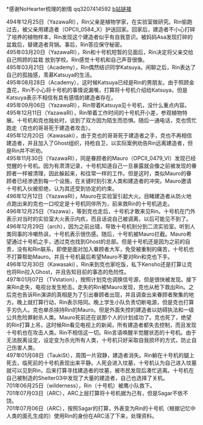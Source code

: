 \*感谢NoHearter梳理的剧情 qq3207414592 [b站链接](http://space.bilibili.com/17435569?share_medium=android&share_source=copy_link&bbid=LxstGCpOeBkuHSxINEg0UWMCMVJgUginfoc&ts=1548688570647)  

494年12月25日（YazawaRI），Rin父亲是植物学家，在实验室做研究。Rin偷跑过去，被父亲用建造者（OPCII\_0584\_X）护送回家。回家后，建造者不小心打碎了培养的植物样本，Rin发现这个建造者似乎有自我意识。被妈妈Asa发现打碎的盆栽后，替建造者背锅。事后，Rin答应保守秘密。  
495年03月20日（YazawaRI），Rin和十号机短暂的见面后，Rin决定将父亲交给自己照顾的盆栽 放到学校。Rin感觉十号机和自己声音很像。  
495年03月21日（Academy），Rin偶然结识同学Katsuya。闲聊之后，Rin表达了自己的孤独感，羡慕Katsuya的生活。  
495年08月28日（Academy），这时候Katsuya已经是Rin的男朋友。由于照顾金盏花，Rin不小心将十号机的事情说漏嘴，打算将十号机介绍给Katsuya，但是Katsuya表示不相信有具有感情的建造者存在。  
495年09月06日（YazawaRI），Rin带着Katsuya见十号机，没什么重点内容。  
495年12月11日（YazawaRI），Rin带着工作时间的十号机开小差，参观植物特展。十号机和克也独处时，谈到了双方因为陌生而恐惧。随后一通电话，克也慌忙跑走（克也的哥哥死于建造者攻击）。  
495年12月20日（Kawasaki），由于克也的哥哥死于建造者之手，克也不再相信建造者，并且加入了Ghost组织，持枪自卫，以实际案例劝告Rin远离建造者，但是Rin并不听劝。  
495年11月30日（YazawaRI），同是眷顾者的Mauro（OPCII\_0479\_VI）发现已经觉醒的十号机。因为有肃清记录，十号机知道自己一旦暴露就会像之前被发现的眷顾者一样被清理，因此躲起来，和往常一样的工作。但是这时，类似Mauro的眷顾者已经渗透到每一个设施，在关键时刻引发人类和建造者的冲突。Mauro邀请十号机入伙被拒绝，认为其还受到协定的约束。  
496年12月12日（YazawaRI），Mauro在实验室引起大火。目睹建造者从防火地点跑出来的克也一口咬定是十号机同伴所为，前来救Rin的十号机逃走。  
496年12月25日（Yazawa），等到克也走后，十号机才敢来见Rin。十号机在门外表示对当时的实验室大火表示内疚，而且话说自己被调离，以后可能见不到了。  
496年12月29日（arch），因为之前出错，导致十号机别分到二流实验室。听到人类同事的冷嘲热讽，十号机表示很伤感。随后，十号机被Mauro拦截。Mauro希望通过十号机之手，透过克也找到Ghost的总部。但是十号机还是因为之前的自责，没有和Rin联系，即使是面对加入眷顾者大军，免受被重制的痛苦，十号机也不打算帮助Mauro。并且十号机最后希望Mauro不要对Rin和克也下手。  
496年12月30日（Kawasaki），Rin来到克也家吃饭，私下Kensho还是打算让克也将Rin拉入Ghost，并且告知目前的事态的危险性。  
497年01月07日（TVstation），按照计划克也调换信号源，但是很快被发现。接下来Rin走失，电视台发生枪击。走失的Rin被Mauro发现，克也从枪下救出Rin。之后克也告诉Rin演讲的真相是为了引出眷顾者出现，并且调查出来眷顾者聚集的地方。晚上就打算行动，Rin表示陪同。晚上学生小队负责切断电源，但是克也打算手刃仇人。克也单杀挟持Rin的Mauro。但是外面失控的建造者以妨碍执法和一级公共危险罪射杀人类。Mauro死前还在说那个人的计划成功了。克也死了，绝望的Rin打算上吊，这时候Rin看见电视上的新闻，所有建造者都失去控制，而且发现十号机也在攻击人类。Rin不相信这一切。Rin言语唤醒半觉醒状态的十号机。由于无法脱离设定，设定变为杀光所有人类，十号机只好采取自我损坏的方式，防止自己伤害人类。  
497年01月08日（TaukiSt），周围一片寂静，建造者消失。Rin躺在十号机的腿上死去，临死前的十号机表现出来平静。人死会进入坟墓，十号机认为自己进入坟墓就可以见到Rin，后来打算寻找建造者的坟墓，被市民发现后凑忙逃离。十号机在自己被制造的Shelter03中发现了大量的建造者，自己也选择了关机。  
701年06月25日（wilderness），Rin（十号机）被鹰小队救下。  
701年07月03日（ARC），ARC上层打算将十号机据为己有，但是Sagar不依不饶。  
701年07月06日（ARC），按照Sagar的打算，外表变为Rin的十号机（根据记忆中人类的面孔生成的）使用Rin的身份在ARC活了下来，处理资料。  
